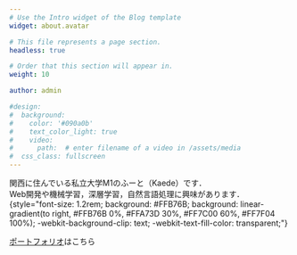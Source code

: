```yaml
---
# Use the Intro widget of the Blog template
widget: about.avatar

# This file represents a page section.
headless: true

# Order that this section will appear in.
weight: 10

author: admin

#design:
#  background:
#    color: '#090a0b'
#    text_color_light: true
#    video:
#      path:  # enter filename of a video in /assets/media
#  css_class: fullscreen
---
```


<!--👋 Hi, there! I'm **Alice**, a machine learning researcher at Netflix.-->
関西に住んでいる私立大学M1のふーと（Kaede）です．<br>Web開発や機械学習，深層学習，自然言語処理に興味があります．
{style="font-size: 1.2rem; background: #FFB76B; background: linear-gradient(to right, #FFB76B 0%, #FFA73D 30%, #FF7C00 60%, #FF7F04 100%); -webkit-background-clip: text; -webkit-text-fill-color: transparent;"}

[ポートフォリオ](/about/)はこちら
<!--Check out my [resumé](/about/) and portfolio below 😍-->
